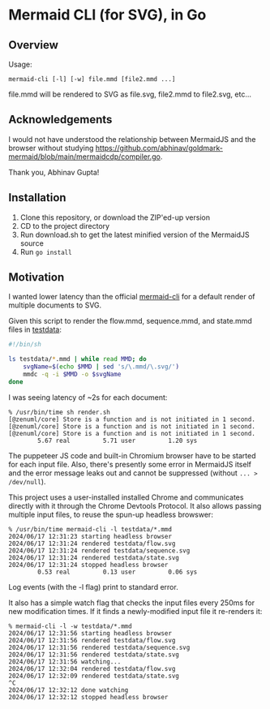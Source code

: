 # Mermaid CLI (for SVG), in Go

## Overview

Usage:

```
mermaid-cli [-l] [-w] file.mmd [file2.mmd ...]
```

file.mmd will be rendered to SVG as file.svg, file2.mmd to file2.svg, etc...

## Acknowledgements

I would not have understood the relationship between MermaidJS and the browser without studying <https://github.com/abhinav/goldmark-mermaid/blob/main/mermaidcdp/compiler.go>.

Thank you, Abhinav Gupta!

## Installation

1. Clone this repository, or download the ZIP'ed-up version
2. CD to the project directory
3. Run download.sh to get the latest minified version of the MermaidJS source
4. Run `go install`

## Motivation

I wanted lower latency than the official [mermaid-cli](https://github.com/mermaid-js/mermaid-cli) for a default render of multiple documents to SVG.

Given this script to render the flow.mmd, sequence.mmd, and state.mmd files in [testdata](./testdata):

```sh
#!/bin/sh

ls testdata/*.mmd | while read MMD; do
	svgName=$(echo $MMD | sed 's/\.mmd/\.svg/')
	mmdc -q -i $MMD -o $svgName
done
```

I was seeing latency of ~2s for each document:

```none
% /usr/bin/time sh render.sh
[@zenuml/core] Store is a function and is not initiated in 1 second.
[@zenuml/core] Store is a function and is not initiated in 1 second.
[@zenuml/core] Store is a function and is not initiated in 1 second.
        5.67 real         5.71 user         1.20 sys
```

The puppeteer JS code and built-in Chromium browser have to be started for each input file. Also, there's presently some error in MermaidJS itself and the error message leaks out and cannot be suppressed (without `... > /dev/null`).

This project uses a user-installed installed Chrome and communicates directly with it through the Chrome Devtools Protocol. It also allows passing multiple input files, to reuse the spun-up headless browswer:

```none
% /usr/bin/time mermaid-cli -l testdata/*.mmd
2024/06/17 12:31:23 starting headless browser
2024/06/17 12:31:24 rendered testdata/flow.svg
2024/06/17 12:31:24 rendered testdata/sequence.svg
2024/06/17 12:31:24 rendered testdata/state.svg
2024/06/17 12:31:24 stopped headless browser
        0.53 real         0.13 user         0.06 sys
```

Log events (with the -l flag) print to standard error.

It also has a simple watch flag that checks the input files every 250ms for new modification times.  If it finds a newly-modified input file it re-renders it:

```none
% mermaid-cli -l -w testdata/*.mmd
2024/06/17 12:31:56 starting headless browser
2024/06/17 12:31:56 rendered testdata/flow.svg
2024/06/17 12:31:56 rendered testdata/sequence.svg
2024/06/17 12:31:56 rendered testdata/state.svg
2024/06/17 12:31:56 watching...
2024/06/17 12:32:04 rendered testdata/flow.svg
2024/06/17 12:32:09 rendered testdata/state.svg
^C
2024/06/17 12:32:12 done watching
2024/06/17 12:32:12 stopped headless browser
```
